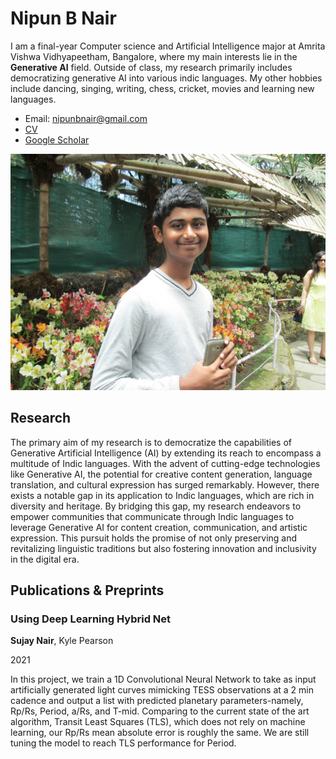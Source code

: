 # Nipun B Nair

I am a final-year Computer science and Artificial Intelligence major at Amrita Vishwa Vidhyapeetham, Bangalore, where my main interests lie in the **Generative AI** field. Outside of class, my research primarily includes democratizing generative AI into various indic languages. My other hobbies include dancing, singing, writing, chess, cricket, movies and learning new languages.

- Email: [nipunbnair@gmail.com](mailto:nipunbnair@gmail.com)
- [CV](Nipun08_08_2023_Resume.pdf)
- [Google Scholar](https://scholar.google.com/citations?user=axdQX-EAAAAJ&hl=en)

![Profile Photo](IMG_0942.JPG)

## Research

The primary aim of my research is to democratize the capabilities of Generative Artificial Intelligence (AI) by extending its reach to encompass a multitude of Indic languages. With the advent of cutting-edge technologies like Generative AI, the potential for creative content generation, language translation, and cultural expression has surged remarkably. However, there exists a notable gap in its application to Indic languages, which are rich in diversity and heritage. By bridging this gap, my research endeavors to empower communities that communicate through Indic languages to leverage Generative AI for content creation, communication, and artistic expression. This pursuit holds the promise of not only preserving and revitalizing linguistic traditions but also fostering innovation and inclusivity in the digital era.

## Publications & Preprints

### Using Deep Learning Hybrid Net

**Sujay Nair**, Kyle Pearson

2021

In this project, we train a 1D Convolutional Neural Network to take as input artificially generated light curves mimicking TESS observations at a 2 min cadence and output a list with predicted planetary parameters-namely, Rp/Rs, Period, a/Rs, and T-mid. Comparing to the current state of the art algorithm, Transit Least Squares (TLS), which does not rely on machine learning, our Rp/Rs mean absolute error is roughly the same. We are still tuning the model to reach TLS performance for Period.
